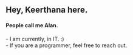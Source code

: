 <h2>Hey, Keerthana here.</h2>    
<h4>People call me Alan.</h4>     
<p>- I am currently, in IT. :)<br>- If you are a programmer, feel free to reach out.</p>  
<!---       
keerthana5958v/keerthana5958v is a ✨ special ✨ repository because its `README.md` (this file) appears on your GitHub profile. 
You can click the Preview link to take a look at your changes.  
--->   
 
